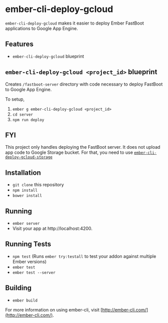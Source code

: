 # ember-cli-deploy-gcloud

`ember-cli-deploy-gcloud` makes it easier to deploy Ember FastBoot applications to Google App Engine. 

## Features
- `ember-cli-deploy-gcloud` blueprint

## `ember-cli-deploy-gcloud <project_id>` blueprint

Creates `/fastboot-server` directory with code necessary to deploy FastBoot to Google App Engine. 

To setup, 

1. `ember g ember-cli-deploy-gcloud <project_id>`
2. `cd server`
3. `npm run deploy`

## FYI

This project only handles deploying the FastBoot server. It does not upload app code to Google Storage bucket. 
For that, you need to use [`ember-cli-deploy-gcloud-storage`](https://github.com/knownasilya/ember-cli-deploy-gcloud-storage)

## Installation

* `git clone` this repository
* `npm install`
* `bower install`

## Running

* `ember server`
* Visit your app at http://localhost:4200.

## Running Tests

* `npm test` (Runs `ember try:testall` to test your addon against multiple Ember versions)
* `ember test`
* `ember test --server`

## Building

* `ember build`

For more information on using ember-cli, visit [http://ember-cli.com/](http://ember-cli.com/).
